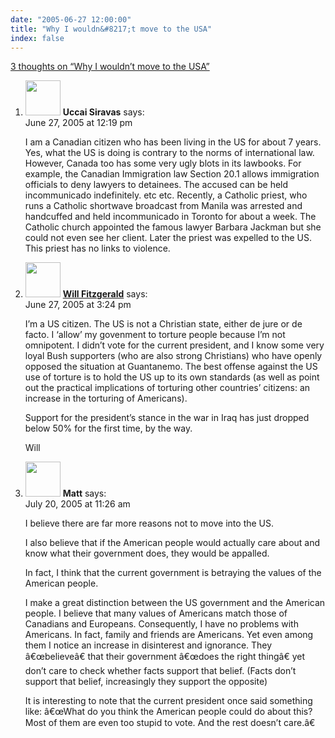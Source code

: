 ```yaml
---
date: "2005-06-27 12:00:00"
title: "Why I wouldn&#8217;t move to the USA"
index: false
---
```


[3 thoughts on &ldquo;Why I wouldn&#8217;t move to the USA&rdquo;](/lemire/blog/2005/06-27-why-i-wouldnt-move-to-the-usa)

<ol class="comment-list">
<li id="comment-2382" class="comment even thread-even depth-1">
<div class="comment-author vcard">
<img alt src="https://secure.gravatar.com/avatar/16e6781358198f897718a6140467805c?s=56&#038;d=mm&#038;r=g" srcset="https://secure.gravatar.com/avatar/16e6781358198f897718a6140467805c?s=112&#038;d=mm&#038;r=g 2x" class="avatar avatar-56 photo" height="56" width="56" decoding="async" /> <b class="fn">Uccai Siravas</b> <span class="says">says:</span> </div>
<div class="comment-metadata"><time datetime="2005-06-27T12:19:55+00:00">June 27, 2005 at 12:19 pm</time></a> </div>
<div class="comment-content">
<p>I am a Canadian citizen who has been living in the US for about 7 years. Yes, what the US is doing is contrary to the norms of international law. However, Canada too has some very ugly blots in its lawbooks. For example, the Canadian Immigration law Section 20.1 allows immigration officials to deny lawyers to detainees. The accused can be held incommunicado indefinitely. etc etc. Recently, a Catholic priest, who runs a Catholic shortwave broadcast from Manila was arrested and handcuffed and held incommunicado in Toronto for about a week. The Catholic church appointed the famous lawyer Barbara Jackman but she could not even see her client. Later the priest was expelled to the US. This priest has no links to violence.</p>
</div>
</li>
<li id="comment-2383" class="comment odd alt thread-odd thread-alt depth-1">
<div class="comment-author vcard">
<img alt src="https://secure.gravatar.com/avatar/4b85e6b127c527c8dcebe18d1c985e48?s=56&#038;d=mm&#038;r=g" srcset="https://secure.gravatar.com/avatar/4b85e6b127c527c8dcebe18d1c985e48?s=112&#038;d=mm&#038;r=g 2x" class="avatar avatar-56 photo" height="56" width="56" decoding="async" /> <b class="fn"><a href="http://www.entish.org" class="url" rel="ugc external nofollow">Will Fitzgerald</a></b> <span class="says">says:</span> </div>
<div class="comment-metadata"><time datetime="2005-06-27T15:24:44+00:00">June 27, 2005 at 3:24 pm</time></a> </div>
<div class="comment-content">
<p>I&rsquo;m a US citizen. The US is not a Christian state, either de jure or de facto. I &lsquo;allow&rsquo; my govenment to torture people because I&rsquo;m not omnipotent. I didn&rsquo;t vote for the current president, and I know some very loyal Bush supporters (who are also strong Christians) who have openly opposed the situation at Guantanemo. The best offense against the US use of torture is to hold the US up to its own standards (as well as point out the practical implications of torturing other countries&rsquo; citizens: an increase in the torturing of Americans). </p>
<p>Support for the president&rsquo;s stance in the war in Iraq has just dropped below 50% for the first time, by the way.</p>
<p>Will</p>
</div>
</li>
<li id="comment-2404" class="comment even thread-even depth-1">
<div class="comment-author vcard">
<img alt src="https://secure.gravatar.com/avatar/?s=56&#038;d=mm&#038;r=g" srcset="https://secure.gravatar.com/avatar/?s=112&#038;d=mm&#038;r=g 2x" class="avatar avatar-56 photo avatar-default" height="56" width="56" loading="lazy" decoding="async" /> <b class="fn">Matt</b> <span class="says">says:</span> </div>
<div class="comment-metadata"><time datetime="2005-07-20T11:26:48+00:00">July 20, 2005 at 11:26 am</time></a> </div>
<div class="comment-content">
<p>I believe there are far more reasons not to move into the US.</p>
<p>I also believe that if the American people would actually care about and know what their government does, they would be appalled.</p>
<p>In fact, I think that the current government is betraying the values of the American people. </p>
<p>I make a great distinction between the US government and the American people. I believe that many values of Americans match those of Canadians and Europeans. Consequently, I have no problems with Americans. In fact, family and friends are Americans. Yet even among them I notice an increase in disinterest and ignorance. They â€œbelieveâ€ that their government â€œdoes the right thingâ€ yet don&rsquo;t care to check whether facts support that belief. (Facts don&rsquo;t support that belief, increasingly they support the opposite)</p>
<p>It is interesting to note that the current president once said something like: â€œWhat do you think the American people could do about this? Most of them are even too stupid to vote. And the rest doesn&rsquo;t care.â€</p>
</div>
</li>
</ol>
